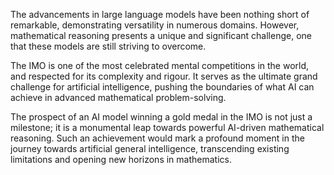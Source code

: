 The advancements in large language models have been nothing short of remarkable, demonstrating versatility in numerous domains. However, mathematical reasoning presents a unique and significant challenge, one that these models are still striving to overcome.

The IMO is one of the most celebrated mental competitions in the world, and respected for its complexity and rigour. It serves as the ultimate grand challenge for artificial intelligence, pushing the boundaries of what AI can achieve in advanced mathematical problem-solving. 

The prospect of an AI model winning a gold medal in the IMO is not just a milestone; it is a monumental leap towards powerful AI-driven mathematical reasoning. Such an achievement would mark a profound moment in the journey towards artificial general intelligence, transcending existing limitations and opening new horizons in mathematics.